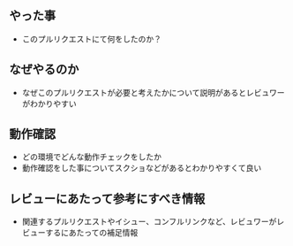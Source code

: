 ## やった事

- このプルリクエストにて何をしたのか？

## なぜやるのか

- なぜこのプルリクエストが必要と考えたかについて説明があるとレビュワーがわかりやすい

## 動作確認

- どの環境でどんな動作チェックをしたか
- 動作確認をした事についてスクショなどがあるとわかりやすくて良い

## レビューにあたって参考にすべき情報

- 関連するプルリクエストやイシュー、コンフルリンクなど、レビュワーがレビューするにあたっての補足情報
